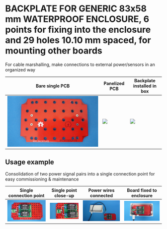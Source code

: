 
# BACKPLATE FOR GENERIC 83x58 mm WATERPROOF ENCLOSURE, 6 points for fixing into the enclosure and 29 holes 10.10 mm spaced, for mounting other boards

For cable marshalling, make connections to external power/sensors in an organized way

Bare single PCB                                        |Panelized PCB                                |Backplate installed in box                 |
-------------------------------------------------------|---------------------------------------------|-------------------------------------------|
![](/a-backplates/a00/assets/img/barepcb.jpg)|![](/a-backplates/b00/assets/img/panel.jpg)|![](/a-backplates/b00/assets/img/installedinbox.jpg)|


## Usage example

Consolidation of two power signal pairs into a single connection point for easy commissioning & maintenance

Single connection point|Single point close-up|Power wires connected|Board fixed to enclosure|
-----------------------|---------------------|---------------------|------------------------|
![](/b-screw-terminal-wire-connectors/b00/assets/img/singlepoint.jpg)|![](/b-screw-terminal-wire-connectors/b00/assets/img/singlepointcloseup.jpg)|![](/b-screw-terminal-wire-connectors/b00/assets/img/wiresconnection.jpg)|![](/b-screw-terminal-wire-connectors/b00/assets/img/boardfixed.jpg)|

